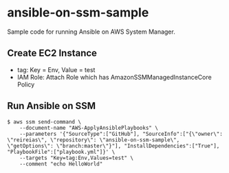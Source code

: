 # ansible-on-ssm-sample
Sample code for running Ansible on AWS System Manager.

## Create EC2 Instance
- tag: Key = Env, Value = test
- IAM Role: Attach Role which has AmazonSSMManagedInstanceCore Policy

## Run Ansible on SSM
```console
$ aws ssm send-command \
    --document-name "AWS-ApplyAnsiblePlaybooks" \
    --parameters '{"SourceType":["GitHub"], "SourceInfo":["{\"owner\": \"reireias\", \"repository\": \"ansible-on-ssm-sample\", \"getOptions\": \"branch:master\"}"], "InstallDependencies":["True"], "PlaybookFile":["playbook.yml"]}' \
    --targets "Key=tag:Env,Values=test" \
    --comment "echo HelloWorld"
 ```
